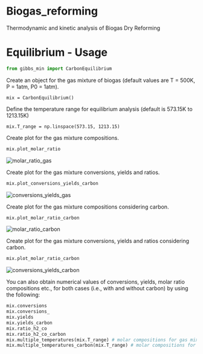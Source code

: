 # Biogas_reforming
Thermodynamic and kinetic analysis of Biogas Dry Reforming

# Equilibrium - Usage

```Python
from gibbs_min import CarbonEquilibrium
```
Create an object for the gas mixture of biogas (default values are T = 500K, P = 1atm, P0 = 1atm).
```
mix = CarbonEquilibrium()
```
Define the temperature range for equilibrium analysis (default is 573.15K to 1213.15K)
```
mix.T_range = np.linspace(573.15, 1213.15)
```
Create plot for the gas mixture compositions.
```Python
mix.plot_molar_ratio
```
![molar_ratio_gas](https://user-images.githubusercontent.com/91277572/208422723-ac6be97a-8302-4e15-bf37-a0c5e39c63c1.png)

Create plot for the gas mixture conversions, yields and ratios.
```Python
mix.plot_conversions_yields_carbon
```
![conversions_yields_gas](https://user-images.githubusercontent.com/91277572/208423371-fb599ff0-6ad8-471c-b060-aaa67373c650.png)

Create plot for the gas mixture compositions considering carbon.
```Python
mix.plot_molar_ratio_carbon
```
![molar_ratio_carbon](https://user-images.githubusercontent.com/91277572/208422921-4a0a8ed5-585d-45b9-9cfa-d442563caef5.png)

Create plot for the gas mixture conversions, yields and ratios considering carbon.
```Python
mix.plot_molar_ratio_carbon
```
![conversions_yields_carbon](https://user-images.githubusercontent.com/91277572/208424006-013497e9-451a-496b-b252-3d88f6cbb111.png)

You can also obtain numerical values of conversions, yields, molar ratio compositions etc., for both cases (i.e., with and without carbon) by using the following:
```Python
mix.conversions
mix.conversions_
mix.yields
mix.yields_carbon
mix.ratio_h2_co
mix.ratio_h2_co_carbon
mix.multiple_temperatures(mix.T_range) # molar compositions for gas mixture
mix.multiple_temperatures_carbon(mix.T_range) # molar compositions for gas mixture including carbon
```
